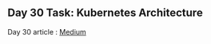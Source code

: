 ## Day 30 Task: Kubernetes Architecture

Day 30 article : [Medium](https://medium.com/@rejani2906/day-30-kubernetes-architecture-a59c08d4863c)